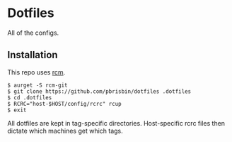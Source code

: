 # Dotfiles

All of the configs.

## Installation

This repo uses [rcm][].

[rcm]: https://github.com/thoughtbot/rcm

```
$ aurget -S rcm-git
$ git clone https://github.com/pbrisbin/dotfiles .dotfiles
$ cd .dotfiles
$ RCRC="host-$HOST/config/rcrc" rcup
$ exit
```

All dotfiles are kept in tag-specific directories. Host-specific rcrc 
files then dictate which machines get which tags.

